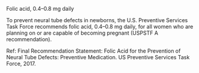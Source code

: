 Folic acid, 0.4–0.8 mg daily

To prevent neural tube defects in newborns, the U.S. Preventive Services Task Force recommends folic acid, 0.4–0.8 mg daily, for all women who are planning on or are capable of becoming pregnant (USPSTF A recommendation).

Ref: Final Recommendation Statement: Folic Acid for the Prevention of Neural Tube Defects: Preventive Medication. US Preventive Services Task Force, 2017.